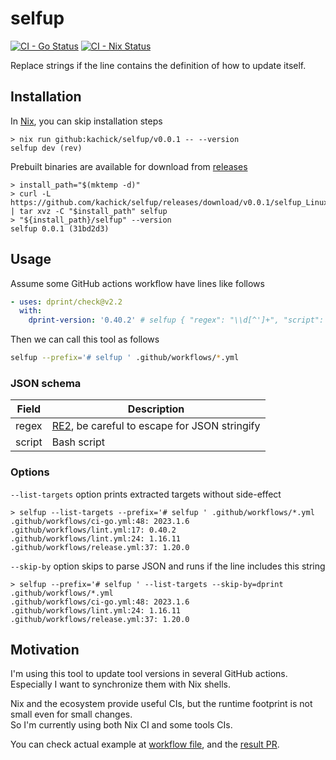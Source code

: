 # selfup

[![CI - Go Status](https://github.com/kachick/selfup/actions/workflows/ci-go.yml/badge.svg?branch=main)](https://github.com/kachick/selfup/actions/workflows/ci-go.yml?query=branch%3Amain+)
[![CI - Nix Status](https://github.com/kachick/selfup/actions/workflows/ci-nix.yml/badge.svg?branch=main)](https://github.com/kachick/selfup/actions/workflows/ci-nix.yml?query=branch%3Amain+)

Replace strings if the line contains the definition of how to update itself.

## Installation

In [Nix](https://nixos.org/), you can skip installation steps

```console
> nix run github:kachick/selfup/v0.0.1 -- --version
selfup dev (rev)
```

Prebuilt binaries are available for download from [releases](https://github.com/kachick/selfup/releases)

```console
> install_path="$(mktemp -d)"
> curl -L https://github.com/kachick/selfup/releases/download/v0.0.1/selfup_Linux_x86_64.tar.gz | tar xvz -C "$install_path" selfup
> "${install_path}/selfup" --version
selfup 0.0.1 (31bd2d3)
```

## Usage

Assume some GitHub actions workflow have lines like follows

```yaml
- uses: dprint/check@v2.2
  with:
    dprint-version: '0.40.2' # selfup { "regex": "\\d[^']+", "script": "dprint --version | cut -d ' ' -f 2" }
```

Then we can call this tool as follows

```bash
selfup --prefix='# selfup ' .github/workflows/*.yml
```

### JSON schema

| Field  | Description                                                                               |
| ------ | ----------------------------------------------------------------------------------------- |
| regex  | [RE2](https://github.com/google/re2/wiki/Syntax), be careful to escape for JSON stringify |
| script | Bash script                                                                               |

### Options

`--list-targets` option prints extracted targets without side-effect

```console
> selfup --list-targets --prefix='# selfup ' .github/workflows/*.yml
.github/workflows/ci-go.yml:48: 2023.1.6
.github/workflows/lint.yml:17: 0.40.2
.github/workflows/lint.yml:24: 1.16.11
.github/workflows/release.yml:37: 1.20.0
```

`--skip-by` option skips to parse JSON and runs if the line includes this string

```console
> selfup --prefix='# selfup ' --list-targets --skip-by=dprint .github/workflows/*.yml
.github/workflows/ci-go.yml:48: 2023.1.6
.github/workflows/lint.yml:24: 1.16.11
.github/workflows/release.yml:37: 1.20.0
```

## Motivation

I'm using this tool to update tool versions in several GitHub actions.\
Especially I want to synchronize them with Nix shells.

Nix and the ecosystem provide useful CIs, but the runtime footprint is not small even for small changes.\
So I'm currently using both Nix CI and some tools CIs.

You can check actual example at [workflow file](.github/workflows/update-nixpkgs.yml), and the [result PR](https://github.com/kachick/selfup/pull/3).
